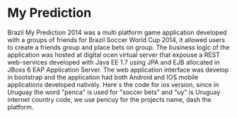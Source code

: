 # My Prediction

Brazil My Prediction 2014 was a multi platform game application developed with a groups of friends for Brazil Soccer World Cup 2014, it allowed users to create a friends group and place bets on group. The business logic of the application was hosted at digital ocen virtual server that expouse a REST web-services developed with Java EE 1.7 using JPA and EJB allocated in JBoss 6 EAP Application Server. The web application interface was develop in bootstrap and the application had both Android and IOS mobile applications developed natively. Here´s the code for ios version, since in Uruguay the word "penca" is used for "soccer bets" and "uy" is Uruguay internet country code, we use pencuy for the projects name, dash the platform.

